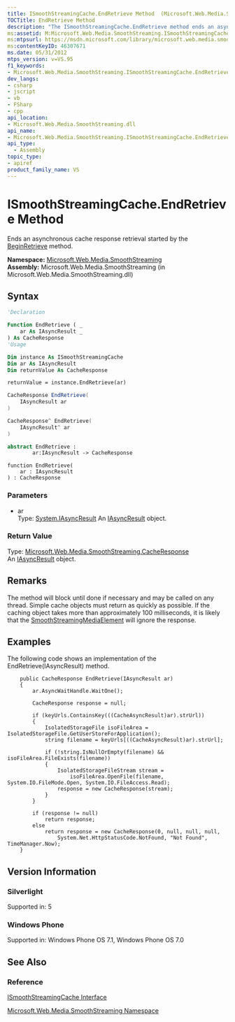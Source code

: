 ```yaml
---
title: ISmoothStreamingCache.EndRetrieve Method  (Microsoft.Web.Media.SmoothStreaming)
TOCTitle: EndRetrieve Method
description: "The ISmoothStreamingCache.EndRetrieve method ends an asynchronous cache response retrieval started by the BeginRetrieve method."
ms:assetid: M:Microsoft.Web.Media.SmoothStreaming.ISmoothStreamingCache.EndRetrieve(System.IAsyncResult)
ms:mtpsurl: https://msdn.microsoft.com/library/microsoft.web.media.smoothstreaming.ismoothstreamingcache.endretrieve(v=VS.95)
ms:contentKeyID: 46307671
ms.date: 05/31/2012
mtps_version: v=VS.95
f1_keywords:
- Microsoft.Web.Media.SmoothStreaming.ISmoothStreamingCache.EndRetrieve
dev_langs:
- csharp
- jscript
- vb
- FSharp
- cpp
api_location:
- Microsoft.Web.Media.SmoothStreaming.dll
api_name:
- Microsoft.Web.Media.SmoothStreaming.ISmoothStreamingCache.EndRetrieve
api_type:
  - Assembly
topic_type:
- apiref
product_family_name: VS
---
```


# ISmoothStreamingCache.EndRetrieve Method

Ends an asynchronous cache response retrieval started by the [BeginRetrieve](ismoothstreamingcache-beginretrieve-method-microsoft-web-media-smoothstreaming_1.md) method.

**Namespace:**  [Microsoft.Web.Media.SmoothStreaming](microsoft-web-media-smoothstreaming-namespace_1.md)  
**Assembly:**  Microsoft.Web.Media.SmoothStreaming (in Microsoft.Web.Media.SmoothStreaming.dll)

## Syntax

```vb
'Declaration

Function EndRetrieve ( _
    ar As IAsyncResult _
) As CacheResponse
'Usage

Dim instance As ISmoothStreamingCache
Dim ar As IAsyncResult
Dim returnValue As CacheResponse

returnValue = instance.EndRetrieve(ar)
```

```csharp
CacheResponse EndRetrieve(
    IAsyncResult ar
)
```

```cpp
CacheResponse^ EndRetrieve(
    IAsyncResult^ ar
)
```

``` fsharp
abstract EndRetrieve : 
        ar:IAsyncResult -> CacheResponse 
```

```jscript
function EndRetrieve(
    ar : IAsyncResult
) : CacheResponse
```

### Parameters

  - ar  
    Type: [System.IAsyncResult](https://msdn.microsoft.com/library/ft8a6455\(v=vs.95\))  
    An [IAsyncResult](https://msdn.microsoft.com/library/ft8a6455\(v=vs.95\)) object.

### Return Value

Type: [Microsoft.Web.Media.SmoothStreaming.CacheResponse](cacheresponse-class-microsoft-web-media-smoothstreaming_1.md)  
An [IAsyncResult](https://msdn.microsoft.com/library/ft8a6455\(v=vs.95\)) object.

## Remarks

The method will block until done if necessary and may be called on any thread. Simple cache objects must return as quickly as possible. If the caching object takes more than approximately 100 milliseconds, it is likely that the [SmoothStreamingMediaElement](smoothstreamingmediaelement-class-microsoft-web-media-smoothstreaming_1.md) will ignore the response.

## Examples

The following code shows an implementation of the EndRetrieve(IAsyncResult) method.

``` 
    public CacheResponse EndRetrieve(IAsyncResult ar)
    {
        ar.AsyncWaitHandle.WaitOne();

        CacheResponse response = null;

        if (keyUrls.ContainsKey(((CacheAsyncResult)ar).strUrl))
        {
            IsolatedStorageFile isoFileArea = IsolatedStorageFile.GetUserStoreForApplication();
            string filename = keyUrls[((CacheAsyncResult)ar).strUrl];

            if (!string.IsNullOrEmpty(filename) && isoFileArea.FileExists(filename))
            {
                IsolatedStorageFileStream stream = 
                    isoFileArea.OpenFile(filename, System.IO.FileMode.Open, System.IO.FileAccess.Read);
                response = new CacheResponse(stream);                    
            }
        }

        if (response != null)
            return response;
        else
            return response = new CacheResponse(0, null, null, null,
                System.Net.HttpStatusCode.NotFound, "Not Found", TimeManager.Now);
    }
```

## Version Information

### Silverlight

Supported in: 5  

### Windows Phone

Supported in: Windows Phone OS 7.1, Windows Phone OS 7.0  

## See Also

### Reference

[ISmoothStreamingCache Interface](ismoothstreamingcache-interface-microsoft-web-media-smoothstreaming_1.md)

[Microsoft.Web.Media.SmoothStreaming Namespace](microsoft-web-media-smoothstreaming-namespace_1.md)

